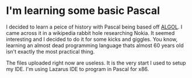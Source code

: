 # I'm learning some basic Pascal

I decided to learn a peice of history with Pascal being based off [ALGOL](https://en.wikipedia.org/wiki/ALGOL). I came across it in a wikipedia rabbit hole researching Nokia. It seemed interesting and I decided to do it for some kicks and giggles. You know, learning an almost dead programming language thats almost 60 years old isn't exactly the most practical thing. 

The files uploaded right now are useless. It is the very start I used to setup my IDE. I'm using Lazarus IDE to program in Pascal for x86.
